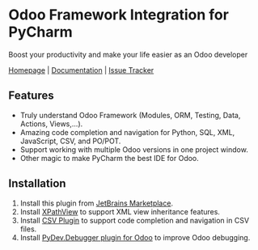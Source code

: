 # Odoo Framework Integration for PyCharm

Boost your productivity and make your life easier as an Odoo developer

[Homepage](https://odoo-ide.com) | [Documentation](https://github.com/odoo-ide/pycharm-odoo/wiki) | [Issue Tracker](https://github.com/odoo-ide/pycharm-odoo/issues)

## Features
* Truly understand Odoo Framework (Modules, ORM, Testing, Data, Actions, Views,...).
* Amazing code completion and navigation for Python, SQL, XML, JavaScript, CSV, and PO/POT.
* Support working with multiple Odoo versions in one project window.
* Other magic to make PyCharm the best IDE for Odoo.

## Installation
1. Install this plugin from [JetBrains Marketplace](https://plugins.jetbrains.com/plugin/13499-odoo).
2. Install [XPathView](https://plugins.jetbrains.com/plugin/12478-xpathview--xslt) to support XML view inheritance features.
3. Install [CSV Plugin](https://plugins.jetbrains.com/plugin/10037-csv) to support code completion and navigation in CSV files.
4. Install [PyDev.Debugger plugin for Odoo](https://github.com/odoo-ide/pydevd-odoo) to improve Odoo debugging.
